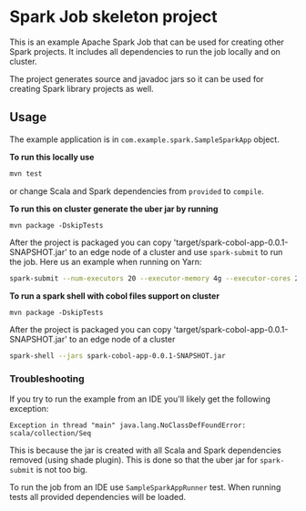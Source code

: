 # Spark Job skeleton project

This is an example Apache Spark Job that can be used for creating other Spark projects. It includes all dependencies to run the job locally and on cluster.

The project generates source and javadoc jars so it can be used for creating Spark library projects as well.

## Usage 

The example application is in `com.example.spark.SampleSparkApp` object.

**To run this locally use**
```sh
mvn test
```
or change Scala and Spark dependencies from `provided` to `compile`.

**To run this on cluster generate the uber jar by running**
```
mvn package -DskipTests
```
After the project is packaged you can copy 'target/spark-cobol-app-0.0.1-SNAPSHOT.jar'
to an edge node of a cluster and use `spark-submit` to run the job. Here us an example when running on Yarn:

```sh
spark-submit --num-executors 20 --executor-memory 4g --executor-cores 2 --master yarn --deploy-mode client --driver-cores 4 --driver-memory 4G --conf 'spark.yarn.executor.memoryOverhead=512' --class com.example.spark.cobol.app.SparkCobolApp spark-cobol-app-0.0.1-SNAPSHOT.jar
```

**To run a spark shell with cobol files support on cluster**

```
mvn package -DskipTests
```

After the project is packaged you can copy 'target/spark-cobol-app-0.0.1-SNAPSHOT.jar'
to an edge node of a cluster

```sh
spark-shell --jars spark-cobol-app-0.0.1-SNAPSHOT.jar
```


### Troubleshooting
If you try to run the example from an IDE you'll likely get the following exception: 

```Exception in thread "main" java.lang.NoClassDefFoundError: scala/collection/Seq```

This is because the jar is created with all Scala and Spark dependencies removed (using shade plugin). This is done so that the uber jar for `spark-submit` is not too big.

To run the job from an IDE use `SampleSparkAppRunner` test. When running tests all provided dependencies will be loaded.
